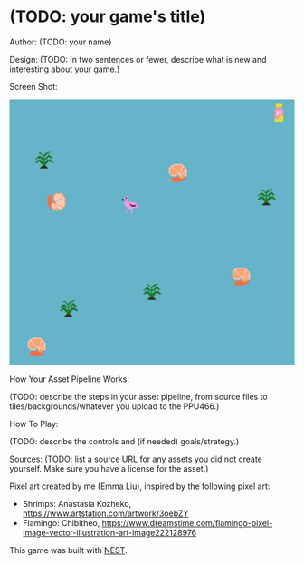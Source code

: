 # (TODO: your game's title)

Author: (TODO: your name)

Design: (TODO: In two sentences or fewer, describe what is new and interesting about your game.)

Screen Shot:

![Screen Shot](screenshot.png)

How Your Asset Pipeline Works:

(TODO: describe the steps in your asset pipeline, from source files to tiles/backgrounds/whatever you upload to the PPU466.)

How To Play:

(TODO: describe the controls and (if needed) goals/strategy.)

Sources: (TODO: list a source URL for any assets you did not create yourself. Make sure you have a license for the asset.)

Pixel art created by me (Emma Liu), inspired by the following pixel art:
- Shrimps: Anastasia Kozheko, https://www.artstation.com/artwork/3oebZY
- Flamingo: Chibitheo, https://www.dreamstime.com/flamingo-pixel-image-vector-illustration-art-image222128976


This game was built with [NEST](NEST.md).

